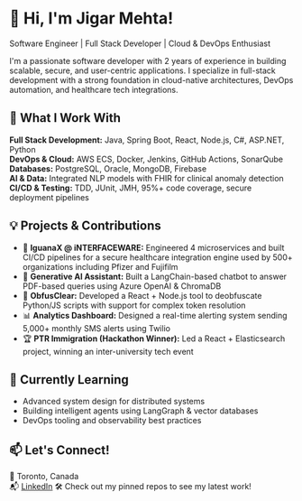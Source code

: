# 👋 Hi, I'm Jigar Mehta!
Software Engineer | Full Stack Developer | Cloud & DevOps Enthusiast

I'm a passionate software developer with 2 years of experience in building scalable, secure, and user-centric applications. I specialize in full-stack development with a strong foundation in cloud-native architectures, DevOps automation, and healthcare tech integrations.

## 🔧 What I Work With
**Full Stack Development:** Java, Spring Boot, React, Node.js, C#, ASP.NET, Python  
**DevOps & Cloud:** AWS ECS, Docker, Jenkins, GitHub Actions, SonarQube  
**Databases:** PostgreSQL, Oracle, MongoDB, Firebase  
**AI & Data:** Integrated NLP models with FHIR for clinical anomaly detection  
**CI/CD & Testing:** TDD, JUnit, JMH, 95%+ code coverage, secure deployment pipelines  

## 💡 Projects & Contributions
- 🧠 **IguanaX @ iNTERFACEWARE:** Engineered 4 microservices and built CI/CD pipelines for a secure healthcare integration engine used by 500+ organizations including Pfizer and Fujifilm  
- 🤖 **Generative AI Assistant:** Built a LangChain-based chatbot to answer PDF-based queries using Azure OpenAI & ChromaDB  
- 🧩 **ObfusClear:** Developed a React + Node.js tool to deobfuscate Python/JS scripts with support for complex token resolution  
- 📊 **Analytics Dashboard:** Designed a real-time alerting system sending 5,000+ monthly SMS alerts using Twilio  
- 🏆 **PTR Immigration (Hackathon Winner):** Led a React + Elasticsearch project, winning an inter-university tech event  

## 🌱 Currently Learning
- Advanced system design for distributed systems  
- Building intelligent agents using LangGraph & vector databases  
- DevOps tooling and observability best practices  

## 📫 Let's Connect!
📍 Toronto, Canada  
📬 [LinkedIn](https://www.linkedin.com/in/ji-mehta)
🛠️ Check out my pinned repos to see my latest work!

